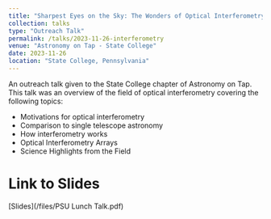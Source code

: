 ```yaml
---
title: "Sharpest Eyes on the Sky: The Wonders of Optical Interferometry"
collection: talks
type: "Outreach Talk"
permalink: /talks/2023-11-26-interferometry
venue: "Astronomy on Tap - State College"
date: 2023-11-26
location: "State College, Pennsylvania"
---
```


An outreach talk given to the State College chapter of Astronomy on Tap. This talk was an overview of the field of optical interferometry covering the following topics:
- Motivations for optical interferometry
- Comparison to single telescope astronomy
- How interferometry works
- Optical Interferometry Arrays
- Science Highlights from the Field

Link to Slides
=====

[Slides](/files/PSU Lunch Talk.pdf)
